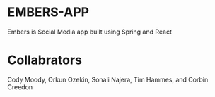 # EMBERS-APP
 Embers is Social Media app built using Spring and React

 # Collabrators
 Cody Moody, Orkun Ozekin, Sonali Najera, Tim Hammes, and Corbin Creedon
